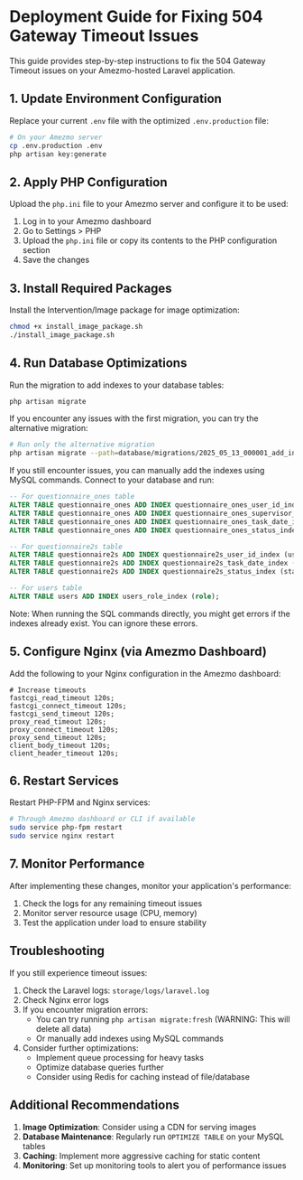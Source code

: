 # Deployment Guide for Fixing 504 Gateway Timeout Issues

This guide provides step-by-step instructions to fix the 504 Gateway Timeout issues on your Amezmo-hosted Laravel application.

## 1. Update Environment Configuration

Replace your current `.env` file with the optimized `.env.production` file:

```bash
# On your Amezmo server
cp .env.production .env
php artisan key:generate
```

## 2. Apply PHP Configuration

Upload the `php.ini` file to your Amezmo server and configure it to be used:

1. Log in to your Amezmo dashboard
2. Go to Settings > PHP
3. Upload the `php.ini` file or copy its contents to the PHP configuration section
4. Save the changes

## 3. Install Required Packages

Install the Intervention/Image package for image optimization:

```bash
chmod +x install_image_package.sh
./install_image_package.sh
```

## 4. Run Database Optimizations

Run the migration to add indexes to your database tables:

```bash
php artisan migrate
```

If you encounter any issues with the first migration, you can try the alternative migration:

```bash
# Run only the alternative migration
php artisan migrate --path=database/migrations/2025_05_13_000001_add_indexes_alternative.php
```

If you still encounter issues, you can manually add the indexes using MySQL commands. Connect to your database and run:

```sql
-- For questionnaire_ones table
ALTER TABLE questionnaire_ones ADD INDEX questionnaire_ones_user_id_index (user_id);
ALTER TABLE questionnaire_ones ADD INDEX questionnaire_ones_supervisor_id_index (supervisor_id);
ALTER TABLE questionnaire_ones ADD INDEX questionnaire_ones_task_date_index (task_date);
ALTER TABLE questionnaire_ones ADD INDEX questionnaire_ones_status_index (status);

-- For questionnaire2s table
ALTER TABLE questionnaire2s ADD INDEX questionnaire2s_user_id_index (user_id);
ALTER TABLE questionnaire2s ADD INDEX questionnaire2s_task_date_index (task_date);
ALTER TABLE questionnaire2s ADD INDEX questionnaire2s_status_index (status);

-- For users table
ALTER TABLE users ADD INDEX users_role_index (role);
```

Note: When running the SQL commands directly, you might get errors if the indexes already exist. You can ignore these errors.

## 5. Configure Nginx (via Amezmo Dashboard)

Add the following to your Nginx configuration in the Amezmo dashboard:

```nginx
# Increase timeouts
fastcgi_read_timeout 120s;
fastcgi_connect_timeout 120s;
fastcgi_send_timeout 120s;
proxy_read_timeout 120s;
proxy_connect_timeout 120s;
proxy_send_timeout 120s;
client_body_timeout 120s;
client_header_timeout 120s;
```

## 6. Restart Services

Restart PHP-FPM and Nginx services:

```bash
# Through Amezmo dashboard or CLI if available
sudo service php-fpm restart
sudo service nginx restart
```

## 7. Monitor Performance

After implementing these changes, monitor your application's performance:

1. Check the logs for any remaining timeout issues
2. Monitor server resource usage (CPU, memory)
3. Test the application under load to ensure stability

## Troubleshooting

If you still experience timeout issues:

1. Check the Laravel logs: `storage/logs/laravel.log`
2. Check Nginx error logs
3. If you encounter migration errors:
   - You can try running `php artisan migrate:fresh` (WARNING: This will delete all data)
   - Or manually add indexes using MySQL commands
4. Consider further optimizations:
   - Implement queue processing for heavy tasks
   - Optimize database queries further
   - Consider using Redis for caching instead of file/database

## Additional Recommendations

1. **Image Optimization**: Consider using a CDN for serving images
2. **Database Maintenance**: Regularly run `OPTIMIZE TABLE` on your MySQL tables
3. **Caching**: Implement more aggressive caching for static content
4. **Monitoring**: Set up monitoring tools to alert you of performance issues
